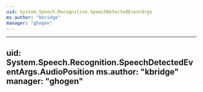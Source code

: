 ```yaml
---
uid: System.Speech.Recognition.SpeechDetectedEventArgs
ms.author: "kbridge"
manager: "ghogen"
---
```


---
uid: System.Speech.Recognition.SpeechDetectedEventArgs.AudioPosition
ms.author: "kbridge"
manager: "ghogen"
---

